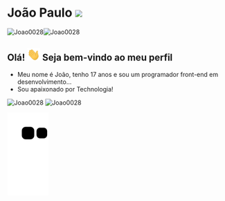 # João Paulo <img src="https://emojis.slackmojis.com/emojis/images/1531849430/4246/blob-sunglasses.gif" width="30"/>

<div style="display: flex">
<img src = "https://komarev.com/ghpvc/?username=Joao0028&label=Profile%20views&color=brightgreen" alt="Joao0028"  style="float:right, margin-right:10px"/>
<img src="https://img.shields.io/github/followers/Joao0028?label=Follow&color=brightgreen" alt="Joao0028" style="float:left" />
</div>

## Olá! <img  src="https://raw.githubusercontent.com/ABSphreak/ABSphreak/master/gifs/Hi.gif" width="30" /> Seja bem-vindo ao meu perfil
- Meu nome é João, tenho 17 anos e sou um programador front-end em desenvolvimento...
- Sou apaixonado por Technologia!
<div>
  <img height="180em" src="https://github-readme-stats.vercel.app/api?username=Joao0028&show_icons=true&count_private=true&locale=pt-BR&theme=dark" alt="Joao0028" />
  <img height="180em" src="https://github-readme-stats.vercel.app/api/top-langs/?username=Joao0028&layout=compact&langs_count=7&count_private=true&locale=pt-BR&theme=dark" alt="Joao0028" />
</div>

![Snake animation](https://github.com/Joao0028/Joao0028/blob/output/github-contribution-grid-snake.svg)
